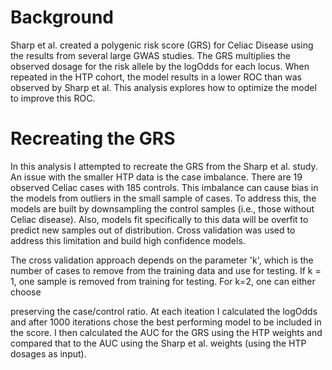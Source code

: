 



# Background
Sharp et al. created a polygenic risk score (GRS) for Celiac Disease using the results from several large GWAS studies. The GRS multiplies the observed dosage for the risk allele by the logOdds for each locus. When repeated in the HTP cohort, the model results in a lower ROC than was observed by Sharp et al. This analysis explores how to optimize the model to improve this ROC. 

# Recreating the GRS
In this analysis I attempted to recreate the GRS from the Sharp et al. study. An issue with the smaller HTP data is the case imbalance. There are 19 observed Celiac cases with 185 controls. This imbalance can cause bias in the models from outliers in the small sample of cases. To address this, the models are built by downsampling the control samples (i.e., those without Celiac disease). Also, models fit specifically to this data will be overfit to predict new samples out of distribution. Cross validation was used to address this limitation and build high confidence models. 

The cross validation approach depends on the parameter 'k', which is the number of cases to remove from the training data and use for testing. If k = 1, one sample is removed from training for testing. For k=2, one can either choose 



preserving the case/control ratio. At each iteation I calculated the logOdds and after 1000 iterations chose the best performing model to be included in the score. I then calculated the AUC for the GRS using the HTP weights and compared that to the AUC using the Sharp et al. weights (using the HTP dosages as input). 
